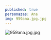 ```yaml
---
published: true
personazas: Ana
img: 959ana.jpg.jpg
---
```

![959ana.jpg.jpg]({{site.baseurl}}/img/personazai/959ana.jpg.jpg)

